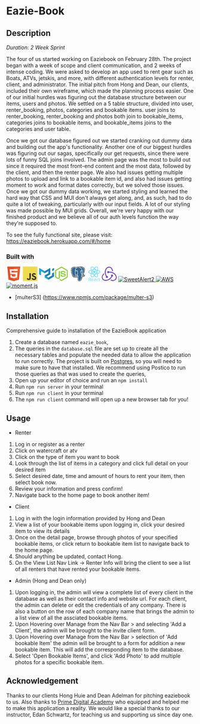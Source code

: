 
# Eazie-Book

## Description

_Duration: 2 Week Sprint_

The four of us started working on Eaziebook on February 28th. The project began with a week of scope and client communication, and 2 weeks of intense coding. We were asked to develop an app used to rent gear such as Boats, ATVs, jetskis, and more, with different authentication levels for renter, client, and administrator. The initial pitch from Hong and Dean, our clients, included their own wireframe, which made the planning process easier. One of our initial hurdles was figuring out the database structure between our items, users and photos. We settled on a 5 table structure, divided into user, renter_booking, photos, categories and bookable items. user joins to renter_booking, renter_booking and photos both join to bookable_items,  categories joins to bookable items, and bookable_items joins to the categories and user table. 

Once we got our database figured out we started cranking out dummy data and building out the app's functionality. Another one of our biggest hurdles was figuring out our sagas, specifically our get requests, since there were lots of funny SQL joins involved. The admin page was the most to build out since it required the most front-end content and the most data, followed by the client, and then the renter page. We also had issues getting multiple photos to upload and link to a bookable item id, and also had issues getting moment to work and format dates correctly, but we solved those issues.  Once we got our dummy data working, we started styling and learned the hard way that CSS and MUI don't always get along, and, as such, had to do quite a lot of tweaking, particularly with our input fields. A lot of our styling was made possible by MUI grids. Overall, we're very happy with our finished product and we believe all of our auth levels function the way they're supposed to. 



To see the fully functional site, please visit: https://eaziebook.herokuapp.com/#/home 

### Built with 



<a href="https://developer.mozilla.org/en-US/docs/Web/HTML"><img src="https://raw.githubusercontent.com/devicons/devicon/master/icons/html5/html5-original.svg" height="40px" width="40px" /></a>
<a href="https://developer.mozilla.org/en-US/docs/Web/JavaScript"><img src="https://raw.githubusercontent.com/devicons/devicon/master/icons/javascript/javascript-original.svg" height="40px" width="40px" /></a>
<a href="https://material-ui.com/"><img src="https://raw.githubusercontent.com/devicons/devicon/master/icons/materialui/materialui-original.svg" height="40px" width="40px" /></a><a href="https://nodejs.org/en/"><img src="https://raw.githubusercontent.com/devicons/devicon/master/icons/nodejs/nodejs-original.svg" height="40px" width="40px" /></a>
<a href="https://www.postgresql.org/"><img src="https://raw.githubusercontent.com/devicons/devicon/master/icons/postgresql/postgresql-original.svg" height="40px" width="40px" /></a>
<a href="https://reactjs.org/"><img src="https://raw.githubusercontent.com/devicons/devicon/master/icons/react/react-original-wordmark.svg" height="40px" width="40px" /></a><a href="https://redux.js.org/"><img src="https://raw.githubusercontent.com/devicons/devicon/master/icons/redux/redux-original.svg" height="40px" width="40px" /></a>
<a href="https://sweetalert2.github.io/">
  <img src="https://sweetalert2.github.io/images/SweetAlert2.png" width="200" height="40px" alt="SweetAlert2">
</a>
<a href="https://aws.amazon.com/">
  <img src="https://a0.awsstatic.com/libra-css/images/logos/aws_logo_smile_1200x630.png" width="100" height="40px" alt="AWS">
</a>
<a href="https://momentjs.com/">
  <img src="https://avatars.githubusercontent.com/u/4129662?s=280&v=4" width="50" height="40px" alt="moment.js">
</a>

- [multerS3] (https://www.npmjs.com/package/multer-s3)

## Installation

Comprehensive guide to installation of the EazieBook application

1. Create a database named `eazie_book`,
2. The queries in the `database.sql` file are set up to create all the necessary tables and populate the needed data to allow the application to run correctly. The project is built on [Postgres](https://www.postgresql.org/download/), so you will need to make sure to have that installed. We recommend using Postico to run those queries as that was used to create the queries, 
3. Open up your editor of choice and run an `npm install`
4. Run `npm run server` in your terminal
5. Run `npm run client` in your terminal
6. The `npm run client` command will open up a new browser tab for you!

## Usage

- Renter
1. Log in or register as a renter
2. Click on watercraft or atv
3. Click on the type of item you want to book
4. Look through the list of items in a category and click full detail on your desired item
5. Select desired date, time and amount of hours to rent your item, then select book now.
6. Review your information and press confirm!
7. Navigate back to the home page to book another item!

- Client
1. Log in with the login information provided by Hong and Dean 
2. View a list of your bookable items upon logging in, click your desired item to view its details
3. Once on the detail page, browse through photos of your specified bookable items, or click return to bookable item list to navigate back to the home page. 
4. Should anything be updated, contact Hong. 
5. On the View List Nav Link -> Renter Info will bring the client to see a list of all renters that have rented your bookable items. 

- Admin (Hong and Dean only)
1. Upon logging in, the admin will view a complete list of every client in the database as well as their contact info and website url. For each client, the admin can delete or edit the credentials of any company. There is also a button on the row of each company name that brings the admin to a list view of all the assciated bookable items. 
2. Upon Hovering over Manage from the Nav Bar > and selecting 'Add a Client', the admin will be brought to the invite client form.
3. Upon Hovering over Manage from the Nav Bar > selection of 'Add bookable Item' the admin will be brought to a form for addition a new bookable item. This will add the corresponding item to the database. 
4. Select 'Open Bookable Items', and click 'Add Photo' to add multiple photos for a specific bookable item. 


## Acknowledgement
Thanks to our clients Hong Huie and Dean Adelman for pitching eaziebook to us. Also thanks to [Prime Digital Academy](www.primeacademy.io) who equipped and helped me to make this application a reality. We would like a special thanks to our instructor, Edan Schwartz, for teaching us and supporting us since day one. 



